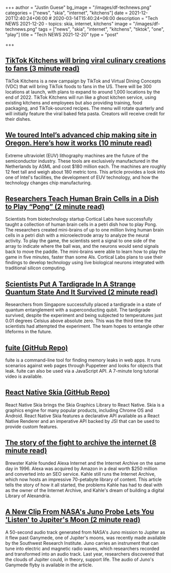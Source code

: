 +++
author = "Justin Guese"
bg_image = "/images/df-technews.png"
categories = ["news", "skia", "internet", "kitchens"]
date = 2021-12-20T12:40:24+06:00 # 2020-03-14T15:40:24+06:00
description = "Tech NEWS 2021-12-20 - topics: skia, internet, kitchens"
image = "/images/df-technews.png"
tags = ["news", "skia", "internet", "kitchens", "tiktok", "one", "play"]
title = "Tech NEWS 2021-12-20"
type = "post"

+++

## [TikTok Kitchens will bring viral culinary creations to fans (3 minute read)](https://www.theverge.com/2021/12/19/22845154/tiktok-kitchens-viral-food-ghost-kitchens)

TikTok Kitchens is a new campaign by TikTok and Virtual Dining Concepts (VDC) that will bring TikTok foods to fans in the US. There will be 300 locations at launch, with plans to expand to around 1,000 locations by the end of 2022. TikTok Kitchens will run like a ghost kitchen service, using existing kitchens and employees but also providing training, food packaging, and TikTok-sourced recipes. The menu will rotate quarterly and will initially feature the viral baked feta pasta. Creators will receive credit for their dishes.

## [We toured Intel’s advanced chip making site in Oregon. Here’s how it works (10 minute read)](https://www.protocol.com/enterprise/intel-euv-fab-chips)

Extreme ultraviolet (EUV) lithography machines are the future of the semiconductor industry. These tools are exclusively manufactured in the Netherlands by ASML and cost $180 million each. The machines are roughly 12 feet tall and weigh about 180 metric tons. This article provides a look into one of Intel's facilities, the development of EUV technology, and how the technology changes chip manufacturing.

## [Researchers Teach Human Brain Cells in a Dish to Play “Pong” (2 minute read)](https://futurism.com/the-byte/brain-cells-play-pong)

Scientists from biotechnology startup Cortical Labs have successfully taught a collection of human brain cells in a petri dish how to play Pong. The researchers created mini-brains of up to one million living human brain cells in a petri dish with a microelectrode array to analyze the neural activity. To play the game, the scientists sent a signal to one side of the array to indicate where the ball was, and the neurons would send signals back to move the paddle. The mini-brains were able to learn how to play the game in five minutes, faster than some AIs. Cortical Labs plans to use their findings to develop technology using live biological neurons integrated with traditional silicon computing.

## [Scientists Put A Tardigrade In A Strange Quantum State And It Survived (2 minute read)](https://www.unilad.co.uk/science/scientists-put-a-tardigrade-in-a-strange-quantum-state-and-it-survived/)

Researchers from Singapore successfully placed a tardigrade in a state of quantum entanglement with a superconducting qubit. The tardigrade survived, despite the experiment and being subjected to temperatures just 0.01 degrees Celsius above absolute zero. This was the third time the scientists had attempted the experiment. The team hopes to entangle other lifeforms in the future.

## [fuite (GitHub Repo)](https://github.com/nolanlawson/fuite)

fuite is a command-line tool for finding memory leaks in web apps. It runs scenarios against web pages through Puppeteer and looks for objects that leak. fuite can also be used via a JavaScript API. A 7-minute long tutorial video is available.

## [React Native Skia (GitHub Repo)](https://github.com/Shopify/react-native-skia)

React Native Skia brings the Skia Graphics Library to React Native. Skia is a graphics engine for many popular products, including Chrome OS and Android. React Native Skia features a declarative API available as a React Native Renderer and an imperative API backed by JSI that can be used to provide custom features.

## [The story of the fight to archive the internet (8 minute read)](https://www.techradar.com/news/the-story-of-the-fight-to-archive-the-internet)

Brewster Kahle founded Alexa Internet and the Internet Archive on the same day in 1996. Alexa was acquired by Amazon in a deal worth $250 million and converted into an SEO service. Kahle still runs the Internet Archive, which now hosts an impressive 70-petabyte library of content. This article tells the story of how it all started, the problems Kahle has had to deal with as the owner of the Internet Archive, and Kahle's dream of building a digital Library of Alexandria.

## [A New Clip From NASA's Juno Probe Lets You 'Listen' to Jupiter's Moon (2 minute read)](https://interestingengineering.com/juno-probe-lets-you-listen-to-jupiters-moon)

A 50-second audio track generated from NASA's Juno mission to Jupiter as it flew past Ganymede, one of Jupiter's moons, was recently made available by the Southwest Research Institute. Juno carries an instrument that can tune into electric and magnetic radio waves, which researchers recorded and transformed into an audio track. Last year, researchers discovered that the clouds of Jupiter could, in theory, support life. The audio of Juno's Ganymede flyby is available in the article.

